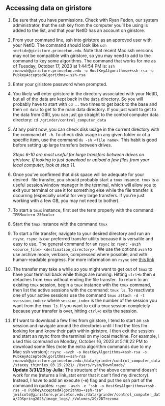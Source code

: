 ## Accessing data on giristore

1) Be sure that you have permissions. Check with Ryan Fedon, our system administrator, that the ssh key from the computer you’ll be using is added to the list, and that your NetID has an account on giristore.

2) From your command line, ssh into giristore as an approved user with your NetID. The command should look like `ssh <netid>@giristore.princeton.edu`. Note that recent Mac ssh versions may not be compatible with giristore, so you may need to add to the command to key some algorithms. The command that works for me as of Tuesday, October 17, 2023 at 1:44:54 PM is:
   `ssh rmanzuk@giristore.princeton.edu -o HostKeyAlgorithms=+ssh-rsa -o PubkeyAcceptedAlgorithms=+ssh-rsa`

3) Enter your giristore password when prompted.

4) You likely will enter giristore in the directory associated with your NetID, but all of the data are kept back in the `data` directory. So you will probably have to start with `cd ..` two times to get back to the base and then `cd data` to get to the main data directory. If you just want to get to the data from GIRI, you can just go straight to the control computer data directory:  `cd /grinder/control_computer_data`

5) At any point now, you can check disk usage in the current directory with the command `df -h`. To check disk usage in any given folder or of a specific item, use the command `du -sh <file name>`. This habit is good before setting up large transfers between drives.

   *Steps 6-10 are most useful for large transfers between drives on giristore. If looking to just download or upload a few files from your local computer, look at step 11.*

6) Once you've confirmed that disk space will be adequate for your desired  file transfer, you should probably start a `tmux` insance. `tmux` is a useful session/window manager in the terminal, which will allow you to exit your terminal or use it for something else while the file transfer is occurring (especially useful for very large transfers. If you’re just working with a few GB, you may not need to bother). 

7) To start a `tmux` instance, first set the term properly with the command: `TERM=xterm-256color`

8) Start the `tmux` instance with the command `tmux`

9) To start a file transfer, navigate to your desired directory and run an `rsync`. `rsync` is our preferred transfer utility because it is versatile and easy to use. The general command for an `rsync` is: `rsync -avzh <source_file> <destination_directory>` . We use the options `avzh` to use archive mode, verbose, compressed where possible, and with human-readable progress. For more information on `rsync` see [this link](https://man7.org/linux/man-pages/man1/rsync.1.html)

10) The transfer may take a while so you might want to get out of `tmux` to have your terminal back while things are running. Hitting `ctrl+b` then `d` detaches from `tmux` without ending the file transfer. To return to an existing `tmux` session, begin a `tmux` instance with the `tmux` command, then list the active sessions with the command: `tmux ls`. To reactivate one of your active sessions use the command `tmux attach -d -t <session_index>` where `session_index` is the number of the session you want from the `tmux ls`. If you want to exit a `tmux` session completely because your transfer is over, hitting `ctrl+d` exits the session.

11) If I want to download a few files from giristore, I tend to start an `ssh` session and navigate around the directories until I find the files I’m looking for and know their path within giristore. I then exit the session and start an rsync from the terminal on my local machine. For example, I used this command on Monday, October 16, 2023 at 5:18:22 PM to download some files (note the extra algorithm commands due to my Mac ssh version): 
`rsync -avzh -o HostKeyAlgorithms=+ssh-rsa -o PubkeyAcceptedAlgorithms=+ssh-rsa rmanzuk@giristore.princeton.edu:/data/grinder/control_computer_data/stacey_thinnies_03.15.2021/ /Users/ryan/Downloads/`  
**Update 3/31/25 by Julia:**
The structure of the above command doesn't work for me (returns a link_stat error that it can't find my directory). Instead, I have to add an execute (-e) flag and put the ssh part of the command in quotes:
`rsync -avzh -e "ssh -o HostKeyAlgorithms=+ssh-rsa -o PubkeyAcceptedAlgorithms=+ssh-rsa" jwilcots@giristore.princeton.edu:/data/grinder/control_computer_data/2DSpring2025/image_logs/ /Volumes/X9/2DTrezona`
